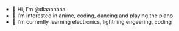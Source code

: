 - 👋 Hi, I’m @diaaanaaa
- 👀 I’m interested in anime, coding, dancing and playing the piano
- 🌱 I’m currently learning electronics, lightning engeering, coding

<!---
diaaanaaa/diaaanaaa is a ✨ special ✨ repository because its `README.md` (this file) appears on your GitHub profile.
You can click the Preview link to take a look at your changes.
--->
